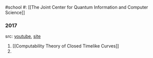 #school 
#: [[The Joint Center for Quantum Information and Computer Science]] 


### 2017
src: [youtube](https://www.youtube.com/playlist?list=PLUz_4vZOI0H1XnMEj9uk4Ezp9AUJBVAPE), [site](https://cchep2017.quics.umd.edu) 
1. [[Computability Theory of Closed Timelike Curves]] 
2. 